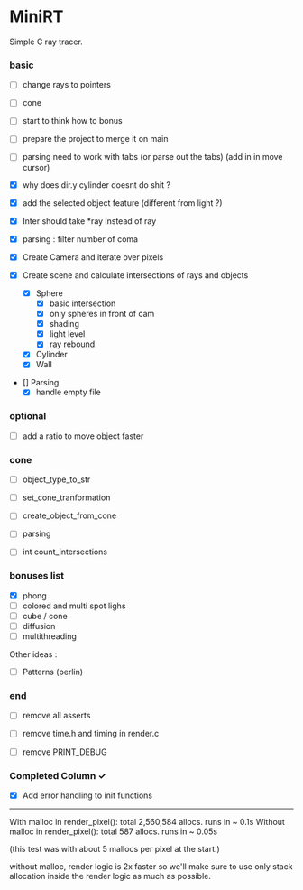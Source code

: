 # MiniRT
Simple C ray tracer.

### basic

- [ ] change rays to pointers
- [ ] cone
- [ ] start to think how to bonus
- [ ] prepare the project to merge it on main
- [ ] parsing need to work with tabs (or parse out the tabs) (add in in move cursor)

- [X] why does dir.y cylinder doesnt do shit ?
- [X] add the selected object feature (different from light ?)
- [X] Inter should take *ray instead of ray

- [X] parsing : filter number of coma

- [X] Create Camera and iterate over pixels
- [X] Create scene and calculate intersections of rays and objects
  - [X] Sphere
    - [X] basic intersection
	- [X] only spheres in front of cam
	- [X] shading
	- [X] light level
	- [X] ray rebound
  - [X] Cylinder
  - [X] Wall

- [] Parsing
	- [X] handle empty file

### optional

- [ ] add a ratio to move object faster


### cone

- [ ] object_type_to_str
- [ ] set_cone_tranformation
- [ ] create_object_from_cone
- [ ] parsing
- [ ] int	count_intersections


### bonuses list

 - [X] phong
 - [ ] colored and multi spot lighs
 - [ ] cube / cone
 - [ ] diffusion
 - [ ] multithreading

Other ideas :
 - [ ] Patterns (perlin)

### end
 - [ ] remove all asserts
 - [ ] remove time.h and timing in render.c
 - [ ] remove PRINT_DEBUG


### Completed Column ✓
- [X] Add error handling to init functions


---
With malloc in render_pixel():
	total 2,560,584 allocs.
	runs in ~ 0.1s
Without malloc in render_pixel():
	total 587 allocs.
	runs in ~ 0.05s

(this test was with about 5 mallocs per pixel at the start.)

without malloc, render logic is 2x faster so we'll make sure to use only stack allocation inside the render logic as much as possible.
